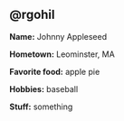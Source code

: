 ## @rgohil

**Name:** Johnny Appleseed

**Hometown:** Leominster, MA

**Favorite food:** apple pie

**Hobbies:** baseball

**Stuff:** something
